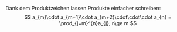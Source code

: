 Dank dem Produktzeichen lassen Produkte einfacher schreiben:
$$
a_{m}\cdot a_{m+1}\cdot a_{m+2}\cdot\cdot\cdot a_{n} = \prod_{j=m}^{n}a_{j}, n\ge m
$$

